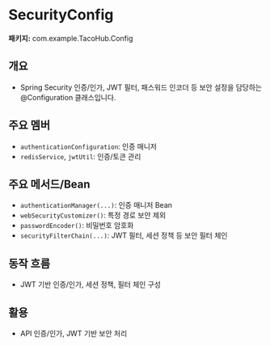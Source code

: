 # SecurityConfig

**패키지:** com.example.TacoHub.Config

## 개요
- Spring Security 인증/인가, JWT 필터, 패스워드 인코더 등 보안 설정을 담당하는 @Configuration 클래스입니다.

## 주요 멤버
- `authenticationConfiguration`: 인증 매니저
- `redisService`, `jwtUtil`: 인증/토큰 관리

## 주요 메서드/Bean
- `authenticationManager(...)`: 인증 매니저 Bean
- `webSecurityCustomizer()`: 특정 경로 보안 제외
- `passwordEncoder()`: 비밀번호 암호화
- `securityFilterChain(...)`: JWT 필터, 세션 정책 등 보안 필터 체인

## 동작 흐름
- JWT 기반 인증/인가, 세션 정책, 필터 체인 구성

## 활용
- API 인증/인가, JWT 기반 보안 처리
